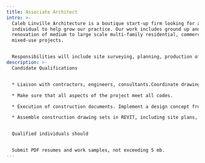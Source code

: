 ```yaml
---
title: Associate Architect
intro: >-
  Caleb Linville Architecture is a boutique start-up firm looking for a talented
  individual to help grow our practice. Our work includes ground up and
  renovation of medium to large scale multi-family residential, commercial and
  mixed-use projects.


  Responsibilities will include site surveying, planning, production of design development and construction documents, construction administration, site meetings, and direct client interaction. Candidates must be self-motivated, reliable and able to manage all aspects of a project.
description: >-
  Candidate Qualifications


  * Liaison with contractors, engineers, consultants.Coordinate drawings with consultant drawings and other materials. 

  * Make sure that all aspects of the project meet all codes.

  * Execution of construction documents. Implement a design concept from preliminary studies through detailing.

  * Assemble construction drawing sets in REVIT, including site plans, floor plans, elevations, building 	sections. Site survey of pre-existing conditions.


  Qualified individuals should


  Submit PDF resumes and work samples, not exceeding 5 mb.
---
```

